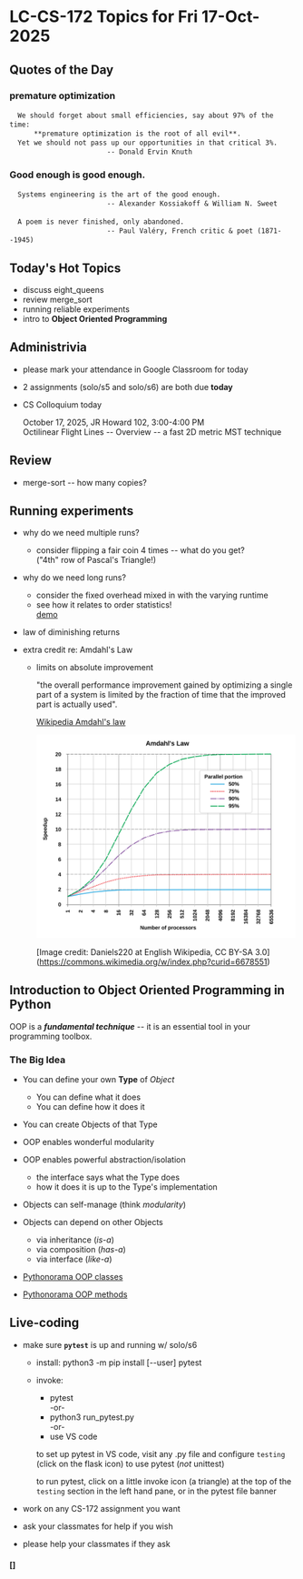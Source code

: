 # LC-CS-172 Topics for Fri 17-Oct-2025

## Quotes of the Day

### premature optimization

	  We should forget about small efficiencies, say about 97% of the time:  
		  **premature optimization is the root of all evil**.  
	  Yet we should not pass up our opportunities in that critical 3%.  
							-- Donald Ervin Knuth
  
###  Good enough is good enough.

	  Systems engineering is the art of the good enough.  
							-- Alexander Kossiakoff & William N. Sweet

	  A poem is never finished, only abandoned.  
							-- Paul Valéry, French critic & poet (1871--1945)

## Today's Hot Topics

* discuss eight_queens
* review merge_sort
* running reliable experiments
* intro to **Object Oriented Programming**

## Administrivia

* please mark your attendance in Google Classroom for today

* 2 assignments (solo/s5 and solo/s6) are both due **today**

* CS Colloquium today  

    October 17, 2025, JR Howard 102, 3:00-4:00 PM  
    Octilinear Flight Lines -- Overview -- a fast 2D metric MST technique

## Review

* merge-sort -- how many copies?

## Running experiments

* why do we need multiple runs?
  - consider flipping a fair coin 4 times -- what do you get?  
    ("4th" row of Pascal's Triangle!)

* why do we need long runs?
  - consider the fixed overhead mixed in with the varying runtime
  - see how it relates to order statistics!  
    [demo](demo_domination_eventually.py)

* law of diminishing returns

* extra credit re: Amdahl's Law
  - limits on absolute improvement

	"the overall performance improvement gained by optimizing a single part of a
    system is limited by the fraction of time that the improved part is actually
    used".

    [Wikipedia Amdahl's law](https://en.wikipedia.org/wiki/Amdahl%27s_law)

	![Amdahl's law illustration](AmdahlsLaw.svg)

	[Image credit: Daniels220 at English Wikipedia, CC BY-SA 3.0]	(https://commons.wikimedia.org/w/index.php?curid=6678551)

## Introduction to Object Oriented Programming in Python

OOP is a ***fundamental technique*** -- it is an essential tool in your programming toolbox.

### The Big Idea

* You can define your own **Type** of *Object*
  - You can define what it does
  - You can define how it does it
* You can create Objects of that Type
* OOP enables wonderful modularity
* OOP enables powerful abstraction/isolation
  - the interface says what the Type does
  - how it does it is up to the Type's implementation
* Objects can self-manage (think *modularity*)
* Objects can depend on other Objects
  - via inheritance (*is-a*)
  - via composition (*has-a*)
  - via interface (*like-a*)

* [Pythonorama OOP classes](https://github.com/alainkaegi/pythonorama/blob/main/oop/classes.md)
* [Pythonorama OOP methods](https://github.com/alainkaegi/pythonorama/blob/main/oop/methods.md)

## Live-coding

* make sure **`pytest`** is up and running w/ solo/s6
  - install: python3 -m pip install [--user] pytest
  - invoke:
    * pytest  
	-or-  
    * python3 run_pytest.py  
    -or-  
    * use VS code

	to set up pytest in VS code, visit any .py file and configure
	`testing` (click on the flask icon) to use pytest (*not* unittest)

    to run pytest, click on a little invoke icon (a triangle) at the top
	of the `testing` section in the left hand pane, or in the pytest
	file banner

* work on any CS-172 assignment you want
* ask your classmates for help if you wish
* please help your classmates if they ask

#### []
